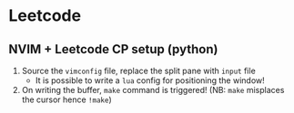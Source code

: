 # Leetcode
## NVIM + Leetcode CP setup (python)

1. Source the `vimconfig` file, replace the split pane with `input` file
     - It is possible to write a `lua` config for positioning the window!
1. On writing the buffer, `make` command is triggered! (NB: `make` misplaces the cursor hence `!make`)
